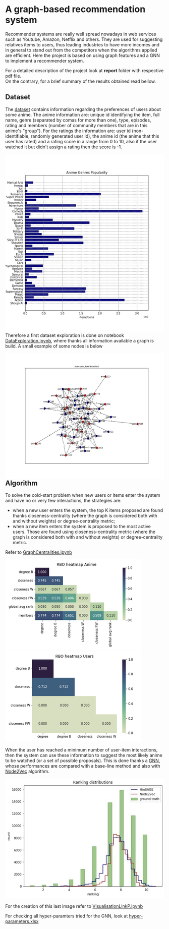 # A graph-based recommendation system

Recommender systems are really well spread nowadays in web services such as Youtube, Amazon, Netflix and others. They are used for suggesting relatives items to users, thus leading industries to have more incomes and in general to stand out from the competitors when the algorithms applied are efficient. Here the project is based on using graph features and a GNN to implement a recommender system.  

For a detailed description of the project look at **report** folder with respective pdf file.  
On the contrary, for a brief summary of the results obtained read bellow.  

## Dataset

The [dataset](https://www.kaggle.com/CooperUnion/anime-recommendations-database) contains information regarding the preferences of users about some anime.
The anime information are: unique id identifying the item, full name, genre (separated by comas for more than one), type, episodes, rating and members (number of community members that are in this anime's "group"). For the ratings the information are: user id (non-identifiable, randomly generated user id), the anime id (the anime that this user has rated) and a rating score in a range from 0 to 10, also if the user watched it but didn't assign a rating then the score is -1.  

<img src="https://github.com/chguizz/graph_based_recommendation_system/blob/main/figures/anime_genres_popularity.jpg" style="float:left">

Therefore a first dataset exploration is done on notebook [DataExploration.ipynb](https://github.com/chguizz/graph_based_recommendation_system/blob/main/DataExploration.ipynb), where thanks all information available a graph is build. A small example of some nodes is below  

<img src="https://github.com/chguizz/graph_based_recommendation_system/blob/main/figures/graph_example.jpg" height="400" style="float:left">

## Algorithm

To solve the cold-start problem when new users or items enter the system and have no or very few interactions, the strategies are:
* when a new user enters the system, the top K items proposed are found thanks closeness-centrality (where the graph is considered both with and without weights) or degree-centrality metric;
* when a new item enters the system is proposed to the most active users. Those are found using closeness-centrality metric (where the graph is considered both with and without weights) or degree-centrality metric.  

Refer to [GraphCentralities.ipynb](https://github.com/chguizz/graph_based_recommendation_system/blob/main/GraphCentralities.ipynb)  

<img src="https://github.com/chguizz/graph_based_recommendation_system/blob/main/figures/RBO_heatmap_anime.png">  

<img src="https://github.com/chguizz/graph_based_recommendation_system/blob/main/figures/RBO_heatmap_users.png">

When the user has reached a minimum number of user-item interactions, then the system can use these information to suggest the most likely anime to be watched (or a set of possible proposals). This is done thanks a [GNN](https://github.com/chguizz/graph_based_recommendation_system/blob/main/GNN.ipynb), whose performances are compared with a base-line method and also with [Node2Vec](https://github.com/chguizz/graph_based_recommendation_system/blob/main/Node2vec.ipynb) algorithm.

<img src="https://github.com/chguizz/graph_based_recommendation_system/blob/main/figures/ranking_distributions_final.jpg">

For the creation of this last image refer to [VisualisationLinkP.ipynb](https://github.com/chguizz/graph_based_recommendation_system/blob/main/VisualisationLinkP.ipynb)

For checking all hyper-paramters tried for the GNN, look at [hyper-parameters.xlsx](https://github.com/chguizz/graph_based_recommendation_system/blob/main/data/hyper-parameters.xlsx)
